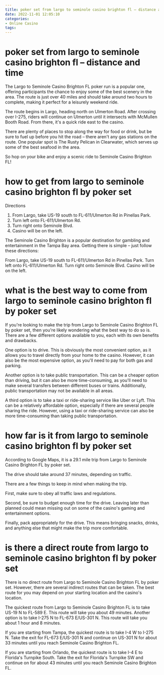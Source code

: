 ```yaml
---
title: poker set from largo to seminole casino brighton fl – distance and time
date: 2022-11-01 12:05:10
categories:
- Online Casino
tags:
---
```



#  poker set from largo to seminole casino brighton fl – distance and time

The Largo to Seminole Casino Brighton FL poker run is a popular one, offering participants the chance to enjoy some of the best scenery in the area. The route is just over 40 miles and should take around two hours to complete, making it perfect for a leisurely weekend ride.

The route begins in Largo, heading north on Ulmerton Road. After crossing over I-275, riders will continue on Ulmerton until it intersects with McMullen Booth Road. From there, it's a quick ride east to the casino.

There are plenty of places to stop along the way for food or drink, but be sure to fuel up before you hit the road – there aren't any gas stations on the route. One popular spot is The Rusty Pelican in Clearwater, which serves up some of the best seafood in the area.

So hop on your bike and enjoy a scenic ride to Seminole Casino Brighton FL!

#  how to get from largo to seminole casino brighton fl by poker set

Directions

1. From Largo, take US-19 south to FL-611/Ulmerton Rd in Pinellas Park.
2. Turn left onto FL-611/Ulmerton Rd.
3. Turn right onto Seminole Blvd.
4. Casino will be on the left.

The Seminole Casino Brighton is a popular destination for gambling and entertainment in the Tampa Bay area. Getting there is simple – just follow these directions:

From Largo, take US-19 south to FL-611/Ulmerton Rd in Pinellas Park. Turn left onto FL-611/Ulmerton Rd. Turn right onto Seminole Blvd. Casino will be on the left.

#  what is the best way to come from largo to seminole casino brighton fl by poker set

If you're looking to make the trip from Largo to Seminole Casino Brighton FL by poker set, then you're likely wondering what the best way to do so is. There are a few different options available to you, each with its own benefits and drawbacks.

One option is to drive. This is obviously the most convenient option, as it allows you to travel directly from your home to the casino. However, it can also be the most expensive option, as you'll need to pay for both gas and parking.

Another option is to take public transportation. This can be a cheaper option than driving, but it can also be more time-consuming, as you'll need to make several transfers between different buses or trains. Additionally, public transportation may not be available in all areas.

A third option is to take a taxi or ride-sharing service like Uber or Lyft. This can be a relatively affordable option, especially if there are several people sharing the ride. However, using a taxi or ride-sharing service can also be more time-consuming than taking public transportation.

#  how far is it from largo to seminole casino brighton fl by poker set

 According to Google Maps, it is a 29.1 mile trip from Largo to Seminole Casino Brighton FL by poker set.

The drive should take around 37 minutes, depending on traffic.

There are a few things to keep in mind when making the trip.

First, make sure to obey all traffic laws and regulations.

Second, be sure to budget enough time for the drive. Leaving later than planned could mean missing out on some of the casino's gaming and entertainment options.

Finally, pack appropriately for the drive. This means bringing snacks, drinks, and anything else that might make the trip more comfortable.

#  is there a direct route from largo to seminole casino brighton fl by poker set

There is no direct route from Largo to Seminole Casino Brighton FL by poker set. However, there are several indirect routes that can be taken. The best route for you may depend on your starting location and the casino's location.

The quickest route from Largo to Seminole Casino Brighton FL is to take US-19 N to FL-589 E. This route will take you about 49 minutes. Another option is to take I-275 N to FL-673 E/US-301 N. This route will take you about 1 hour and 8 minutes.

If you are starting from Tampa, the quickest route is to take I-4 W to I-275 N. Take the exit for FL-673 E/US-301 N and continue on US-301 N for about 33 minutes until you reach Seminole Casino Brighton FL.

If you are starting from Orlando, the quickest route is to take I-4 E to Florida's Turnpike South. Take the exit for Florida's Turnpike SW and continue on for about 43 minutes until you reach Seminole Casino Brighton FL.